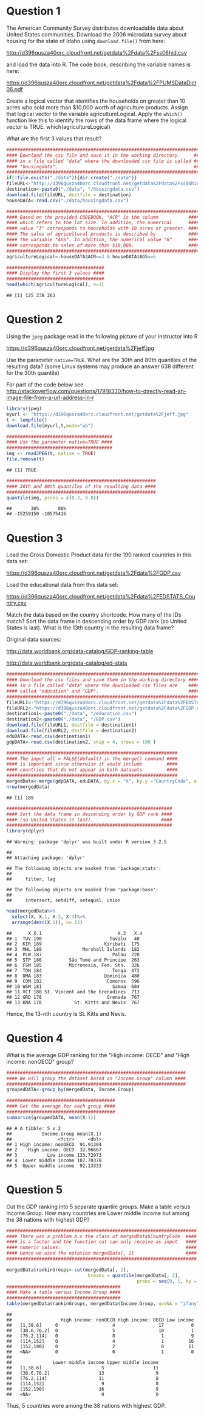 Question 1
==========

The American Community Survey distributes downloadable data about United States communities. Download the 2006 microdata survey about housing for the state of Idaho using `download.file()` from here:

<http://d396qusza40orc.cloudfront.net/getdata%2Fdata%2Fss06hid.csv>

and load the data into R. The code book, describing the variable names is here:

<https://d396qusza40orc.cloudfront.net/getdata%2Fdata%2FPUMSDataDict06.pdf>

Create a logical vector that identifies the households on greater than 10 acres who sold more than $10,000 worth of agriculture products. Assign that logical vector to the variable agricultureLogical. Apply the `which()` function like this to identify the rows of the data frame where the logical vector is TRUE. which(agricultureLogical)

What are the first 3 values that result?

``` r
#########################################################################
#### Download the csv file and save it in the working directory      ####
#### in a file called "data" where the downloaded csv file is called ####
#### "housingdata".                                                  ####
#########################################################################
if(!file.exists("./data")){dir.create("./data")}
fileURL<-"http://d396qusza40orc.cloudfront.net/getdata%2Fdata%2Fss06hid.csv"
destination<-paste0("./data", "/housingdata.csv")
download.file(fileURL, destfile = destination)
houseDATA<-read.csv("./data/housingdata.csv")

#######################################################################
#### Based on the provided CODEBOOK, "ACR" is the column           ####
#### which refers to the lot size. In addition, the numerical      ####
#### value "3" corresponds to households with 10 acres or greater. ####
#### The sales of agricultural products is described by            ####
#### the variable "AGS". In addition, the numerical value "6"      ####
#### corresponds to sales of more than $10,000.                    ####
#######################################################################
agricultureLogical<-houseDATA$ACR==3 & houseDATA$AGS==6

####################################
#### Display the first 3 values ####
####################################
head(which(agricultureLogical), n=3)
```

    ## [1] 125 238 262

Question 2
==========

Using the `jpeg` package read in the following picture of your instructor into R

<https://d396qusza40orc.cloudfront.net/getdata%2Fjeff.jpg>

Use the parameter `native=TRUE`. What are the 30th and 80th quantiles of the resulting data? (some Linux systems may produce an answer 638 different for the 30th quantile)

For part of the code below see <http://stackoverflow.com/questions/17918330/how-to-directly-read-an-image-file-from-a-url-address-in-r>

``` r
library(jpeg)
myurl <- "https://d396qusza40orc.cloudfront.net/getdata%2Fjeff.jpg"
t <- tempfile()
download.file(myurl,t,mode="wb")

#######################################
#### Use the parameter native=TRUE ####
#######################################
img <- readJPEG(t, native = TRUE)
file.remove(t) 
```

    ## [1] TRUE

``` r
#######################################################
#### 30th and 80th quantiles of the resulting data ####
#######################################################
quantile(img, probs = c(0.3, 0.8))
```

    ##       30%       80% 
    ## -15259150 -10575416

Question 3
==========

Load the Gross Domestic Product data for the 190 ranked countries in this data set:

<https://d396qusza40orc.cloudfront.net/getdata%2Fdata%2FGDP.csv>

Load the educational data from this data set:

<https://d396qusza40orc.cloudfront.net/getdata%2Fdata%2FEDSTATS_Country.csv>

Match the data based on the country shortcode. How many of the IDs match? Sort the data frame in descending order by GDP rank (so United States is last). What is the 13th country in the resulting data frame?

Original data sources:

<http://data.worldbank.org/data-catalog/GDP-ranking-table>

<http://data.worldbank.org/data-catalog/ed-stats>

``` r
#######################################################################
#### Download the csv files and save them in the working directory ####
#### in a file called "data" where the downloaded csv files are    ####
#### called "education" and "GDP".                                 ####
#######################################################################
fileURL1<-"https://d396qusza40orc.cloudfront.net/getdata%2Fdata%2FEDSTATS_Country.csv"
fileURL2<-"https://d396qusza40orc.cloudfront.net/getdata%2Fdata%2FGDP.csv"
destination1<-paste0("./data", "/education.csv")
destination2<-paste0("./data", "/GDP.csv")
download.file(fileURL1, destfile = destination1)
download.file(fileURL2, destfile = destination2)
eduDATA<-read.csv(destination1)
gdpDATA<-read.csv(destination2, skip = 4, nrows = 190 )

###############################################################
#### The input all = FALSE(default) in the merge() command ####
#### is important since otherwise it would include         ####
#### countries that do not appear in both datasets         ####
###############################################################
mergedData<-merge(gdpDATA, eduDATA, by.x = "X", by.y ="CountryCode", all = FALSE)
nrow(mergedData)
```

    ## [1] 189

``` r
#############################################################
#### Sort the data frame in descending order by GDP rank ####
#### (so United States is last).                         ####
#############################################################
library(dplyr)
```

    ## Warning: package 'dplyr' was built under R version 3.2.5

    ## 
    ## Attaching package: 'dplyr'

    ## The following objects are masked from 'package:stats':
    ## 
    ##     filter, lag

    ## The following objects are masked from 'package:base':
    ## 
    ##     intersect, setdiff, setequal, union

``` r
head(mergedData%>%
  select(X, X.1, X.3, X.4)%>%
  arrange(desc(X.1)), n= 13)
```

    ##      X X.1                            X.3   X.4
    ## 1  TUV 190                         Tuvalu   40 
    ## 2  KIR 189                       Kiribati  175 
    ## 3  MHL 188               Marshall Islands  182 
    ## 4  PLW 187                          Palau  228 
    ## 5  STP 186          São Tomé and Principe  263 
    ## 6  FSM 185          Micronesia, Fed. Sts.  326 
    ## 7  TON 184                          Tonga  472 
    ## 8  DMA 183                       Dominica  480 
    ## 9  COM 182                        Comoros  596 
    ## 10 WSM 181                          Samoa  684 
    ## 11 VCT 180 St. Vincent and the Grenadines  713 
    ## 12 GRD 178                        Grenada  767 
    ## 13 KNA 178            St. Kitts and Nevis  767

Hence, the 13-nth country is St. Kitts and Nevis.

Question 4
==========

What is the average GDP ranking for the "High income: OECD" and "High income: nonOECD" group?

``` r
##################################################################
#### We will group the dataset based on "Income.Group" column ####
##################################################################
groupedDATA<-group_by(mergedData, Income.Group)

########################################
#### Get the average for each group ####
########################################
summarize(groupedDATA, mean(X.1))
```

    ## # A tibble: 5 x 2
    ##           Income.Group mean(X.1)
    ##                 <fctr>     <dbl>
    ## 1 High income: nonOECD  91.91304
    ## 2    High income: OECD  32.96667
    ## 3           Low income 133.72973
    ## 4  Lower middle income 107.70370
    ## 5  Upper middle income  92.13333

Question 5
==========

Cut the GDP ranking into 5 separate quantile groups. Make a table versus Income.Group. How many countries are Lower middle income but among the 38 nations with highest GDP?

``` r
######################################################################
#### There was a problem b.c the class of mergedData$CountryCode  ####
#### is a factor and the function cut can only receive as input   ####
#### numeric values.                                              ####
#### Hence we used the notation mergedData[, 2]                   ####
######################################################################

mergedData$rankinGroups<-cut(mergedData[, 2], 
                              breaks = quantile(mergedData[, 2], 
                                                probs = seq(0, 1, by = 0.2)))
##########################################
#### Make a table versus Income.Group ####
##########################################
table(mergedData$rankinGroups, mergedData$Income.Group, useNA = "ifany")
```

    ##              
    ##                  High income: nonOECD High income: OECD Low income
    ##   (1,38.6]     0                    4                17          0
    ##   (38.6,76.2]  0                    5                10          1
    ##   (76.2,114]   0                    8                 1          9
    ##   (114,152]    0                    4                 1         16
    ##   (152,190]    0                    2                 0         11
    ##   <NA>         0                    0                 1          0
    ##              
    ##               Lower middle income Upper middle income
    ##   (1,38.6]                      5                  11
    ##   (38.6,76.2]                  13                   9
    ##   (76.2,114]                   11                   8
    ##   (114,152]                     9                   8
    ##   (152,190]                    16                   9
    ##   <NA>                          0                   0

Thus, 5 countries were among the 38 nations with highest GDP.
